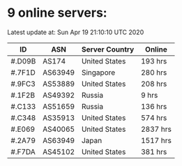 # 9 online servers:

Latest update at: Sun Apr 19 21:10:10 UTC 2020

| ID | ASN | Server Country | Online |
| -- | --- | -------------- | ------ |
| #.D09B | AS174 | United States | 193 hrs |
| #.7F1D | AS63949 | Singapore | 280 hrs |
| #.9FC3 | AS53889 | United States | 208 hrs |
| #.1F2B | AS49392 | Russia | 9 hrs |
| #.C133 | AS51659 | Russia | 136 hrs |
| #.C348 | AS35913 | United States | 574 hrs |
| #.E069 | AS40065 | United States | 2837 hrs |
| #.2A79 | AS63949 | Japan | 1517 hrs |
| #.F7DA | AS45102 | United States | 381 hrs |

